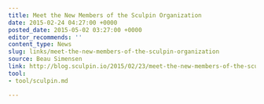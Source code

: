 ```yaml
---
title: Meet the New Members of the Sculpin Organization
date: 2015-02-24 04:27:00 +0000
posted_date: 2015-05-02 03:27:00 +0000
editor_recommends: ''
content_type: News
slug: links/meet-the-new-members-of-the-sculpin-organization
source: Beau Simensen
link: http://blog.sculpin.io/2015/02/23/meet-the-new-members-of-the-sculpin-organization/
tool:
- tool/sculpin.md

---
```

